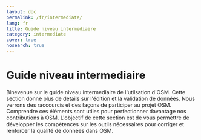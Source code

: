 ```yaml
---
layout: doc
permalink: /fr/intermediate/
lang: fr
title: Guide niveau intermediaire
category: intermediate
cover: true
nosearch: true
---
```


Guide niveau intermediaire
===========================

Binevenue sur le guide niveau intermediaire de l'utilsation d'OSM. 
Cette section donne plus de details sur l'édition et la validation de données.
Nous verrons des raccourcis et des façons de participer au projet OSM.
Comprendre ces éléments sont utiles pour perfectionner davantage nos contributions à OSM.
L'objectif de cette section est de vous permettre de développer les compétences sur les outils nécessaires pour corriger et renforcer la qualité de données dans OSM.
